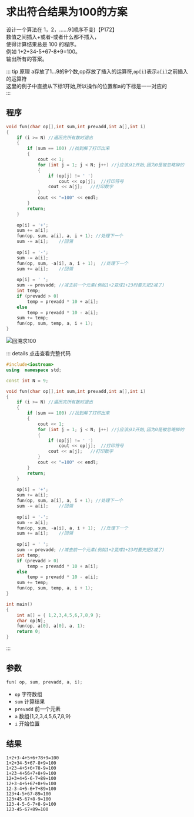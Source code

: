 # 求出符合结果为100的方案

设计一个算法在 1，2，……9(顺序不变)【P172】  
数值之间插入+或者-或者什么都不插入，  
使得计算结果总是 100 的程序。  
例如 1+2+34-5+67-8+9=100。  
输出所有的答案。  

::: tip 原理
a存放了1...9的9个数,op存放了插入的运算符,`op[i]`表示`a[i]`之前插入的运算符  
这里的例子中直接从下标1开始,所以操作的位置和a的下标是一一对应的  
:::

## 程序

```cpp
void fun(char op[],int sum,int prevadd,int a[],int i)
{
	if (i >= N) //遍历完所有数时退出
	{
		if (sum == 100) //找到解了打印出来
		{
			cout << 1;
			for (int j = 1; j < N; j++)	//j应该从1开始,因为0是被忽略掉的
			{
				if (op[j] != ' ')
					cout << op[j];	//打印符号
				cout << a[j];	//打印数字
			}
			cout << "=100" << endl;
		}
		return;
	}
	
	op[i] = '+';
	sum += a[i];
	fun(op, sum, a[i], a, i + 1); //处理下一个
	sum -= a[i];	//回溯
	
	op[i] = '-';
	sum -= a[i];
	fun(op, sum, -a[i], a, i + 1);	//处理下一个
	sum += a[i];	//回溯
	
	op[i] = ' ';
	sum -= prevadd;	//减去前一个元素(例如1+2变成1+23时要先把2减了)
	int temp;
	if (prevadd > 0)
		temp = prevadd * 10 + a[i];
	else
		temp = prevadd * 10 - a[i];
	sum += temp;
	fun(op, sum, temp, a, i + 1);
}
```

![回溯求100](/images/exam/回溯求100.png)

::: details 点击查看完整代码
```cpp
#include<iostream>
using  namespace std;

const int N = 9;

void fun(char op[],int sum,int prevadd,int a[],int i)
{
	if (i >= N) //遍历完所有数时退出
	{
		if (sum == 100) //找到解了打印出来
		{
			cout << 1;
			for (int j = 1; j < N; j++)	//j应该从1开始,因为0是被忽略掉的
			{
				if (op[j] != ' ')
					cout << op[j];	//打印符号
				cout << a[j];	//打印数字
			}
			cout << "=100" << endl;
		}
		return;
	}
	
	op[i] = '+';
	sum += a[i];
	fun(op, sum, a[i], a, i + 1); //处理下一个
	sum -= a[i];	//回溯
	
	op[i] = '-';
	sum -= a[i];
	fun(op, sum, -a[i], a, i + 1);	//处理下一个
	sum += a[i];	//回溯
	
	op[i] = ' ';
	sum -= prevadd;	//减去前一个元素(例如1+2变成1+23时要先把2减了)
	int temp;
	if (prevadd > 0)
		temp = prevadd * 10 + a[i];
	else
		temp = prevadd * 10 - a[i];
	sum += temp;
	fun(op, sum, temp, a, i + 1);
}

int main()
{
	int a[] = { 1,2,3,4,5,6,7,8,9 };
	char op[N];
	fun(op, a[0], a[0], a, 1);
	return 0;
}
```
:::

## 参数

```cpp
fun( op, sum, prevadd, a, i);
```

 - `op` 字符数组
 - `sum` 计算结果
 - `prevadd` 前一个元素
 - `a` 数组{1,2,3,4,5,6,7,8,9}
 - `i` 开始位置
 
 ## 结果
 
 ```
1+2+3-4+5+6+78+9=100
1+2+34-5+67-8+9=100
1+23-4+5+6+78-9=100
1+23-4+56+7+8+9=100
12+3+4+5-6-7+89=100
12+3-4+5+67+8+9=100
12-3-4+5-6+7+89=100
123+4-5+67-89=100
123+45-67+8-9=100
123-4-5-6-7+8-9=100
123-45-67+89=100
```